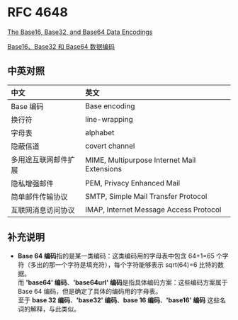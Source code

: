 # RFC 4648

[The Base16, Base32, and Base64 Data Encodings](./rfc4648.txt)

[Base16、Base32 和 Base64 数据编码](./rfc4648_zh.txt)

## 中英对照

| 中文                 | 英文
|:---------------------|:-------------------------------------
| Base 编码            | Base encoding
| 换行符               | line-wrapping
| 字母表               | alphabet
| 隐蔽信道             | covert channel
| 多用途互联网邮件扩展 | MIME, Multipurpose Internet Mail Extensions
| 隐私增强邮件         | PEM, Privacy Enhanced Mail
| 简单邮件传输协议     | SMTP, Simple Mail Transfer Protocol
| 互联网消息访问协议   | IMAP, Internet Message Access Protocol

## 补充说明

+ **Base 64 编码**指的是某一类编码：这类编码用的字母表中包含 64+1=65 个字符（多出的那一个字符是填充符），每个字符能够表示 sqrt(64)=6 比特的数据。  
  而 **'base64' 编码**、**'base64url' 编码**是指具体编码方案：这些编码方案属于 Base 64 编码，但是确定了具体的编码用的字母表。  
  至于 **base 32 编码**、**'base32' 编码**、**base 16 编码**、**'base16' 编码** 这些名词的解释，与此类似。